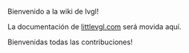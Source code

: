 Bienvenido a la wiki de lvgl!

La documentación de [littlevgl.com](https://littlevgl.com) será movida aquí.

Bienvenidas todas las contribuciones!
